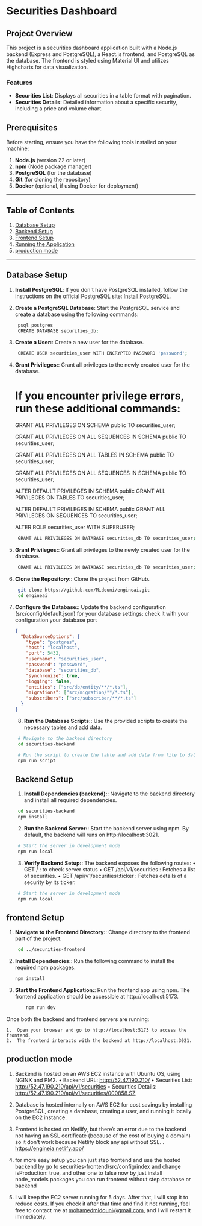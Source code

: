 # Securities Dashboard

## Project Overview

This project is a securities dashboard application built with a Node.js backend (Express and PostgreSQL), a React.js frontend, and PostgreSQL as the database. The frontend is styled using Material UI and utilizes Highcharts for data visualization.

### Features

- **Securities List**: Displays all securities in a table format with pagination.
- **Securities Details**: Detailed information about a specific security, including a price and volume chart.

## Prerequisites

Before starting, ensure you have the following tools installed on your machine:

1. **Node.js** (version 22 or later)
2. **npm** (Node package manager)
3. **PostgreSQL** (for the database)
4. **Git** (for cloning the repository)
5. **Docker** (optional, if using Docker for deployment)

---

## Table of Contents

1. [Database Setup](#database-setup)
2. [Backend Setup](#backend-setup)
3. [Frontend Setup](#frontend-setup)
4. [Running the Application](#running-the-application)
5. [production mode](#production-mode)

---

## Database Setup

1. **Install PostgreSQL**:
   If you don't have PostgreSQL installed, follow the instructions on the official PostgreSQL site: [Install PostgreSQL](https://www.postgresql.org/download/).

2. **Create a PostgreSQL Database**:
   Start the PostgreSQL service and create a database using the following commands:

   ```bash
    psql postgres
    CREATE DATABASE securities_db;

   ```

3. **Create a User:**:
   Create a new user for the database.

   ```bash
    CREATE USER securities_user WITH ENCRYPTED PASSWORD 'password';

   ```

4. **Grant Privileges:**:
   Grant all privileges to the newly created user for the database.

   # If you encounter privilege errors, run these additional commands:

   GRANT ALL PRIVILEGES ON SCHEMA public TO securities_user;

   GRANT ALL PRIVILEGES ON ALL SEQUENCES IN SCHEMA public TO securities_user;

   GRANT ALL PRIVILEGES ON ALL TABLES IN SCHEMA public TO securities_user;

   GRANT ALL PRIVILEGES ON ALL SEQUENCES IN SCHEMA public TO securities_user;

   ALTER DEFAULT PRIVILEGES IN SCHEMA public GRANT ALL PRIVILEGES ON TABLES TO securities_user;

   ALTER DEFAULT PRIVILEGES IN SCHEMA public GRANT ALL PRIVILEGES ON SEQUENCES TO securities_user;

   ALTER ROLE securities_user WITH SUPERUSER;

   ```bash
    GRANT ALL PRIVILEGES ON DATABASE securities_db TO securities_user;

   ```

5. **Grant Privileges:**:
   Grant all privileges to the newly created user for the database.

   ```bash
    GRANT ALL PRIVILEGES ON DATABASE securities_db TO securities_user;

   ```

6. **Clone the Repository:**:
   Clone the project from GitHub.

   ```bash
    git clone https://github.com/Midouni/engineai.git
    cd engineai
   ```

7. **Configure the Database:**:
   Update the backend configuration (src/config/default.json) for your database settings:
   check it with your configuration your database port

   ```json
   {
     "DataSourceOptions": {
       "type": "postgres",
       "host": "localhost",
       "port": 5432,
       "username": "securities_user",
       "password": "password",
       "database": "securities_db",
       "synchronize": true,
       "logging": false,
       "entities": ["src/db/entity/**/*.ts"],
       "migrations": ["src/migration/**/*.ts"],
       "subscribers": ["src/subscriber/**/*.ts"]
     }
   }
   ```

   8. **Run the Database Scripts:**:
      Use the provided scripts to create the necessary tables and add data.

   ```bash
    # Navigate to the backend directory
    cd securities-backend

    # Run the script to create the table and add data from file to database
    npm run script

   ```

   ## Backend Setup

   1. **Install Dependencies (backend):**:
      Navigate to the backend directory and install all required dependencies.

   ```bash
    cd securities-backend
    npm install

   ```

   2. **Run the Backend Server:**:
      Start the backend server using npm.
      By default, the backend will runs on http://localhost:3021.

   ```bash
    # Start the server in development mode
    npm run local
   ```

   3. **Verify Backend Setup:**:
      The backend exposes the following routes:
      • GET / : to check server status
      • GET /api/v1/securities : Fetches a list of securities.
      • GET /api/v1/securities/:ticker : Fetches details of a security by its ticker.

   ```bash
    # Start the server in development mode
    npm run local
   ```

## frontend Setup

1. **Navigate to the Frontend Directory:**:
   Change directory to the frontend part of the project.

   ```bash
    cd ../securities-frontend
   ```

2. **Install Dependencies:**:
   Run the following command to install the required npm packages.

   ```bash
   npm install
   ```

3. **Start the Frontend Application:**:
   Run the frontend app using npm.
   The frontend application should be accessible at http://localhost:5173.

   ```bash
       npm run dev
   ```

Once both the backend and frontend servers are running:

    1.	Open your browser and go to http://localhost:5173 to access the frontend.
    2.	The frontend interacts with the backend at http://localhost:3021.

## production mode

1.  Backend is hosted on an AWS EC2 instance with Ubuntu OS, using NGINX and PM2.
    • Backend URL: http://52.47.190.210/
    • Securities List: http://52.47.190.210/api/v1/securities
    • Securities Details: http://52.47.190.210/api/v1/securities/000858.SZ

2.  Database is hosted internally on AWS EC2 for cost savings by installing PostgreSQL, creating a database, creating a user, and running it locally on the EC2 instance.

3.  Frontend is hosted on Netlify, but there’s an error due to the backend not having an SSL certificate (because of the cost of buying a domain) so it don't work because Netlify block any api without SSL.
    . https://engineia.netlify.app/
4.  for more easy setup you can just step frontend and use the hosted backend by go to securities-frontend/src/config/index and change isProduction: true, and other one to false now by just install node_models packages you can run frontend without step database or backend

5.  I will keep the EC2 server running for 5 days. After that, I will stop it to reduce costs. If you check it after that time and find it not running, feel free to contact me at mohamedmidouni@gmail.com, and I will restart it immediately.
